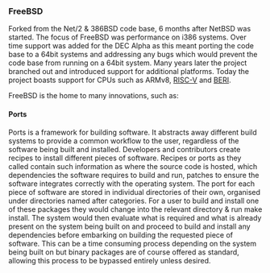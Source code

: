 ### FreeBSD
Forked from the Net/2 & 386BSD code base, 6 months after NetBSD was started.
The focus of FreeBSD was performance on i386 systems. Over time support was
added for the DEC Alpha as this meant porting the code base to a 64bit systems
and addressing any bugs which would prevent the code base from running on a
64bit system. Many years later the project branched out and introduced support
for additional platforms. Today the project boasts support for CPUs such as
ARMv8, [RISC-V](http://riscv.org/) and
[BERI](http://www.cl.cam.ac.uk/research/security/ctsrd/beri/).

FreeBSD is the home to many innovations, such as:

#### Ports
Ports is a framework for building software. It abstracts away different build
systems to provide a common workflow to the user, regardless of the software
being built and installed. Developers and contributors create recipes to install
different pieces of software. Recipes or ports as they called contain such
information as where the source code is hosted, which dependencies the software
requires to build and run, patches to ensure the software integrates correctly
with the operating system. The port for each piece of software are stored in
individual directories of their own, organised under directories named after
categories.  For a user to build and install one of these packages they would
change into the relevant directory & run make install.  The system would then
evaluate what is required and what is already present on the system being built
on and proceed to build and install any dependencies before embarking on
building the requested piece of software.  This can be a time consuming process
depending on the system being built on but binary packages are of course offered
as standard, allowing this process to be bypassed entirely unless desired.
